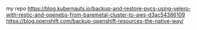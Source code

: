 my repo
https://blog.kubernauts.io/backup-and-restore-pvcs-using-velero-with-restic-and-openebs-from-baremetal-cluster-to-aws-d3ac54386109
https://blog.openshift.com/backup-openshift-resources-the-native-way/
